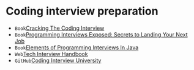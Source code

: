 # Coding interview preparation
+ `Book`[Cracking The Coding Interview](pdf/Cracking-the-Coding-Interview-6th-Edition.pdf)
+ `Book`[Programming Interviews Exposed: Secrets to Landing Your Next Job](pdf/Programming-Interviews-Exposed.pdf)
+ `Book`[Elements of Programming Interviews In Java](pdf/Elements-of-Programming-Interviews-In-Java.pdf)
+ `Web`[Tech Interview Handbook](https://github.com/yangshun/tech-interview-handbook)
+ `GitHub`[Coding Interview University](https://github.com/jwasham/coding-interview-university)